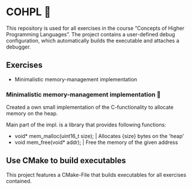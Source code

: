 # COHPL :space_invader:

This repository is used for all exercises in the course “Concepts of Higher Programming Languages”.
The project contains a user-defined debug configuration, which automatically builds the executable and attaches a debugger.

## Exercises

- Minimalistic memory-management implementation

### Minimalistic memory-management implementation :dizzy:

Created a own small implementation of the C-functionality to allocate memory on the heap.

Main part of the impl. is a library that provides following functions:

- void\* mem_malloc(uint16_t size); | Allocates {size} bytes on the 'heap'
- void mem_free(void\* addr); | Free the memory of the given address

## Use CMake to build executables

This project features a CMake-File that builds executables for all exercises contained.
